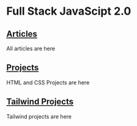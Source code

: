 # Full Stack JavaScipt 2.0

## [Articles](Articles)
All articles are here

## [Projects](Projects)
HTML and CSS Projects are here

## [Tailwind Projects](Tailwind-Projects)
Tailwind projects are here      